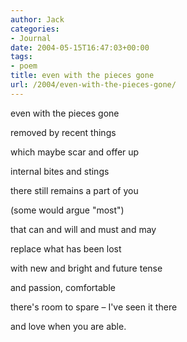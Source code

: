 ```yaml
---
author: Jack
categories:
- Journal
date: 2004-05-15T16:47:03+00:00
tags:
- poem
title: even with the pieces gone
url: /2004/even-with-the-pieces-gone/
---
```


even with the pieces gone
  
removed by recent things
  
which maybe scar and offer up
  
internal bites and stings

there still remains a part of you
  
(some would argue "most")
  
that can and will and must and may
  
replace what has been lost

with new and bright and future tense
  
and passion, comfortable
  
there's room to spare – I've seen it there
  
and love when you are able.